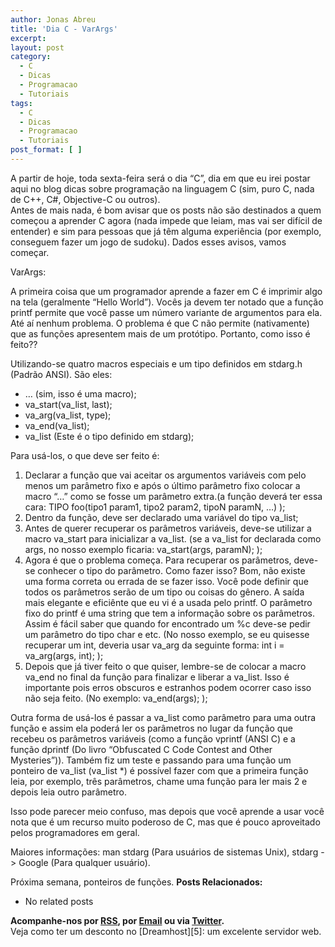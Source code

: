 ```yaml
---
author: Jonas Abreu
title: 'Dia C - VarArgs'
excerpt:
layout: post
category:
  - C
  - Dicas
  - Programacao
  - Tutoriais
tags:
  - C
  - Dicas
  - Programacao
  - Tutoriais
post_format: [ ]
---
```

A partir de hoje, toda sexta-feira será o dia “C”, dia em que eu irei postar aqui no blog dicas sobre programação na linguagem C (sim, puro C, nada de C++, C#, Objective-C ou outros).  
Antes de mais nada, é bom avisar que os posts não são destinados a quem começou a aprender C agora (nada impede que leiam, mas vai ser difícil de entender) e sim para pessoas que já têm alguma experiência (por exemplo, conseguem fazer um jogo de sudoku). Dados esses avisos, vamos começar.

VarArgs:

A primeira coisa que um programador aprende a fazer em C é imprimir algo na tela (geralmente “Hello World”). Vocês ja devem ter notado que a função printf permite que você passe um número variante de argumentos para ela. Até aí nenhum problema. O problema é que C não permite (nativamente) que as funções apresentem mais de um protótipo. Portanto, como isso é feito??

Utilizando-se quatro macros especiais e um tipo definidos em stdarg.h (Padrão ANSI). São eles:  
- … (sim, isso é uma macro);  
- va\_start(va\_list, last);  
- va\_arg(va\_list, type);  
- va\_end(va\_list);  
- va_list (Este é o tipo definido em stdarg);

Para usá-los, o que deve ser feito é:  
1. Declarar a função que vai aceitar os argumentos variáveis com pelo menos um parâmetro fixo e após o último parâmetro fixo colocar a macro “…” como se fosse um parâmetro extra.(a função deverá ter essa cara: TIPO foo(tipo1 param1, tipo2 param2, tipoN paramN, …) );  
2. Dentro da função, deve ser declarado uma variável do tipo va_list;  
3. Antes de querer recuperar os parâmetros variáveis, deve-se utilizar a macro va\_start para inicializar a va\_list. (se a va\_list for declarada como args, no nosso exemplo ficaria: va\_start(args, paramN); );  
4. Agora é que o problema começa. Para recuperar os parâmetros, deve-se conhecer o tipo do parâmetro. Como fazer isso? Bom, não existe uma forma correta ou errada de se fazer isso. Você pode definir que todos os parâmetros serão de um tipo ou coisas do gênero. A saída mais elegante e eficiênte que eu vi é a usada pelo printf. O parâmetro fixo do printf é uma string que tem a informação sobre os parâmetros. Assim é fácil saber que quando for encontrado um %c deve-se pedir um parâmetro do tipo char e etc. (No nosso exemplo, se eu quisesse recuperar um int, deveria usar va\_arg da seguinte forma: int i = va\_arg(args, int); );  
5. Depois que já tiver feito o que quiser, lembre-se de colocar a macro va\_end no final da função para finalizar e liberar a va\_list. Isso é importante pois erros obscuros e estranhos podem ocorrer caso isso não seja feito. (No exemplo: va_end(args); );

Outra forma de usá-los é passar a va\_list como parâmetro para uma outra função e assim ela poderá ler os parâmetros no lugar da função que recebeu os parâmetros variáveis (como a função vprintf (ANSI C) e a função dprintf (Do livro “Obfuscated C Code Contest and Other Mysteries”)). Também fiz um teste e passando para uma função um ponteiro de va\_list (va_list *) é possível fazer com que a primeira função leia, por exemplo, três parâmetros, chame uma função para ler mais 2 e depois leia outro parâmetro.

Isso pode parecer meio confuso, mas depois que você aprende a usar você nota que é um recurso muito poderoso de C, mas que é pouco aproveitado pelos programadores em geral.

Maiores informações: man stdarg (Para usuários de sistemas Unix), stdarg -> Google (Para qualquer usuário).

Próxima semana, ponteiros de funções. 
**Posts Relacionados:** 
*   No related posts









**Acompanhe-nos por [ RSS][2], por [Email][3] ou via [Twitter][4].**  
Veja como ter um desconto no [Dreamhost][5]: um excelente servidor web.

 [1]: https://twitter.com/share
 [2]: http://feeds.feedburner.com/VidaGeek
 [3]: http://feedburner.google.com/fb/a/mailverify?uri=VidaGeek&loc=pt_BR
 [4]: http://twitter.com/blogvidageek

